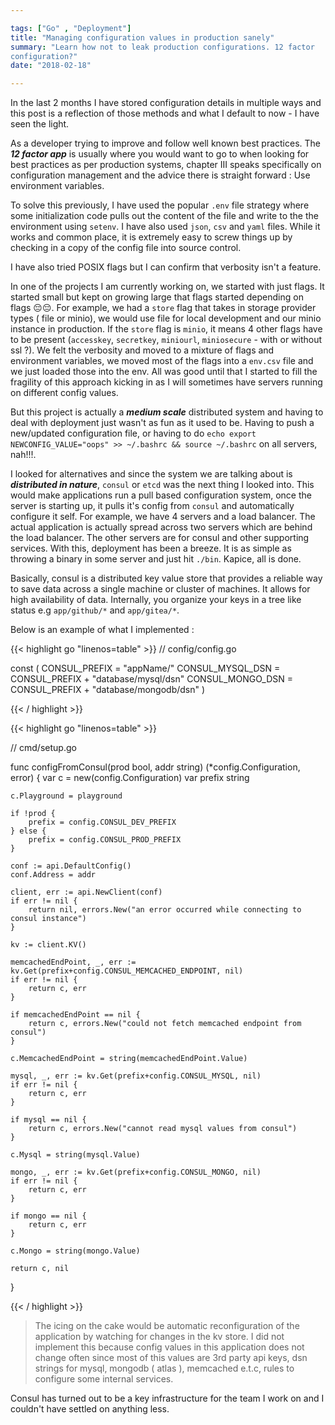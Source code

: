 ```yaml
---

tags: ["Go" , "Deployment"]
title: "Managing configuration values in production sanely"
summary: "Learn how not to leak production configurations. 12 factor
configuration?"
date: "2018-02-18"

---
```



In the last 2 months I have stored configuration details in multiple ways and this post is a reflection of
those methods and what I default to now - I have seen the light.

As a developer trying to improve and follow well known best practices.
The ***12 factor app*** is usually where you would want to go to when looking for best practices as per production systems,
chapter III speaks specifically on configuration management and the advice there is straight forward : Use environment variables.

To solve this previously, I have used the popular `.env` file strategy where some initialization code pulls
out the content of the file and write to the the environment using `setenv`. I have also used `json`, `csv` and `yaml` files.
While it works and common place, it is extremely easy to screw things up by checking in a copy of the config file into source control.

I have also tried POSIX flags but I can confirm that verbosity isn't a feature.

In one of the projects I am currently working on, we started with just flags. It started small
but kept on growing large that flags started depending on flags 😔😔. For example, we had a `store` flag that takes in storage
provider types ( file or minio), we would use file for local development and our minio instance in production.
If the `store` flag is `minio`, it means 4 other flags have to be present (`accesskey`, `secretkey`, `miniourl`, `miniosecure` -
with or without ssl ?). We felt the verbosity and moved to a mixture of flags and environment variables,
we moved most of the flags into a `env.csv` file and we just loaded those into the env.
All was good until that I started to fill the fragility of this approach kicking in as I will sometimes have
servers running on different config values.

But this project is actually a ___medium scale___ distributed system and having to deal with deployment just wasn't
as fun as it used to be. Having to push a new/updated configuration file,
or having to do `echo export NEWCONFIG_VALUE="oops" >> ~/.bashrc && source ~/.bashrc` on all servers, nah!!!.

I looked for alternatives and since the system we are talking about is ___distributed in nature___,
`consul` or `etcd` was the next thing I looked into. This would make applications run a pull based
configuration system, once the server is starting up, it pulls it's config from `consul` and automatically configure it self.
For example, we have 4 servers and a load balancer. The actual application is actually spread across two servers which are behind the
load balancer. The other servers are for consul and other supporting services.
With this, deployment has been a breeze. It is as simple as throwing a binary in some server and just hit `./bin`.
Kapice, all is done.

Basically, consul is a distributed key value store that provides a reliable way to save data across a
single machine or cluster of machines. It allows for high availability of data.
Internally, you organize your keys in a tree like status e.g `app/github/*` and `app/gitea/*`.


Below is an example of what I implemented :

{{< highlight go "linenos=table"  >}}
// config/config.go

const (
    CONSUL_PREFIX = "appName/"
    CONSUL_MYSQL_DSN = CONSUL_PREFIX + "database/mysql/dsn"
    CONSUL_MONGO_DSN = CONSUL_PREFIX + "database/mongodb/dsn"
)

{{< / highlight >}}


{{< highlight go "linenos=table"  >}}

// cmd/setup.go

func configFromConsul(prod bool, addr string) (*config.Configuration, error) {
	var c = new(config.Configuration)
	var prefix string

	c.Playground = playground

	if !prod {
		prefix = config.CONSUL_DEV_PREFIX
	} else {
		prefix = config.CONSUL_PROD_PREFIX
	}

	conf := api.DefaultConfig()
	conf.Address = addr

	client, err := api.NewClient(conf)
	if err != nil {
		return nil, errors.New("an error occurred while connecting to consul instance")
	}

	kv := client.KV()

	memcachedEndPoint, _, err := kv.Get(prefix+config.CONSUL_MEMCACHED_ENDPOINT, nil)
	if err != nil {
		return c, err
	}

	if memcachedEndPoint == nil {
		return c, errors.New("could not fetch memcached endpoint from consul")
	}

	c.MemcachedEndPoint = string(memcachedEndPoint.Value)

	mysql, _, err := kv.Get(prefix+config.CONSUL_MYSQL, nil)
	if err != nil {
		return c, err
	}

	if mysql == nil {
		return c, errors.New("cannot read mysql values from consul")
	}

	c.Mysql = string(mysql.Value)

	mongo, _, err := kv.Get(prefix+config.CONSUL_MONGO, nil)
	if err != nil {
		return c, err
	}

	if mongo == nil {
		return c, err
	}

	c.Mongo = string(mongo.Value)

	return c, nil
}

{{< / highlight >}}

> The icing on the cake would be automatic reconfiguration of the application by watching for changes in the kv store.
> I did not implement this because config values in this application does not change often since most of this values are 3rd party api keys, dsn strings for mysql,
> mongodb ( atlas ), memcached e.t.c, rules to configure some internal services.

Consul has turned out to be a key infrastructure for the team I work on and I
couldn't have settled on anything less.


